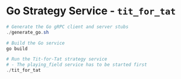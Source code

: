 # Go Strategy Service - `tit_for_tat`

```powershell
# Generate the Go gRPC client and server stubs
./generate_go.sh

# Build the Go service
go build

# Run the Tit-for-Tat strategy service
# - The playing_field service has to be started first
./tit_for_tat
```

